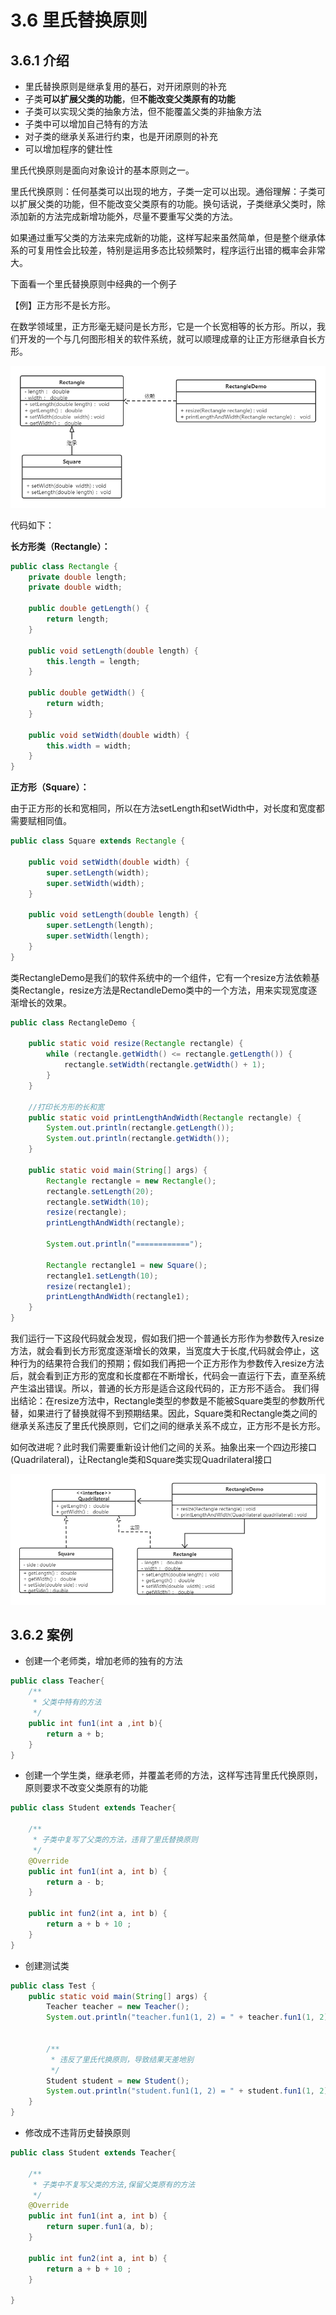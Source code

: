 <LockArticle :highHeightPercent="0.3"/>

# 3.6 里氏替换原则

## 3.6.1 介绍
* 里氏替换原则是继承复用的基石，对开闭原则的补充
* 子类**可以扩展父类的功能**，但**不能改变父类原有的功能**
* 子类可以实现父类的抽象方法，但不能覆盖父类的非抽象方法
* 子类中可以增加自己特有的方法
* 对子类的继承关系进行约束，也是开闭原则的补充
* 可以增加程序的健壮性

里氏代换原则是面向对象设计的基本原则之一。

里氏代换原则：任何基类可以出现的地方，子类一定可以出现。通俗理解：子类可以扩展父类的功能，但不能改变父类原有的功能。换句话说，子类继承父类时，除添加新的方法完成新增功能外，尽量不要重写父类的方法。

如果通过重写父类的方法来完成新的功能，这样写起来虽然简单，但是整个继承体系的可复用性会比较差，特别是运用多态比较频繁时，程序运行出错的概率会非常大。

下面看一个里氏替换原则中经典的一个例子

【例】正方形不是长方形。

在数学领域里，正方形毫无疑问是长方形，它是一个长宽相等的长方形。所以，我们开发的一个与几何图形相关的软件系统，就可以顺理成章的让正方形继承自长方形。

![](../_pic/正方形不是长方形.png)

代码如下：

**长方形类（Rectangle）：**

```java
public class Rectangle {
    private double length;
    private double width;

    public double getLength() {
        return length;
    }

    public void setLength(double length) {
        this.length = length;
    }

    public double getWidth() {
        return width;
    }

    public void setWidth(double width) {
        this.width = width;
    }
}
```

**正方形（Square）：**

由于正方形的长和宽相同，所以在方法setLength和setWidth中，对长度和宽度都需要赋相同值。

```java
public class Square extends Rectangle {
    
    public void setWidth(double width) {
        super.setLength(width);
        super.setWidth(width);
    }

    public void setLength(double length) {
        super.setLength(length);
        super.setWidth(length);
    }
}
```

类RectangleDemo是我们的软件系统中的一个组件，它有一个resize方法依赖基类Rectangle，resize方法是RectandleDemo类中的一个方法，用来实现宽度逐渐增长的效果。

```java
public class RectangleDemo {
    
    public static void resize(Rectangle rectangle) {
        while (rectangle.getWidth() <= rectangle.getLength()) {
            rectangle.setWidth(rectangle.getWidth() + 1);
        }
    }

    //打印长方形的长和宽
    public static void printLengthAndWidth(Rectangle rectangle) {
        System.out.println(rectangle.getLength());
        System.out.println(rectangle.getWidth());
    }

    public static void main(String[] args) {
        Rectangle rectangle = new Rectangle();
        rectangle.setLength(20);
        rectangle.setWidth(10);
        resize(rectangle);
        printLengthAndWidth(rectangle);

        System.out.println("============");

        Rectangle rectangle1 = new Square();
        rectangle1.setLength(10);
        resize(rectangle1);
        printLengthAndWidth(rectangle1);
    }
}
```

我们运行一下这段代码就会发现，假如我们把一个普通长方形作为参数传入resize方法，就会看到长方形宽度逐渐增长的效果，当宽度大于长度,代码就会停止，这种行为的结果符合我们的预期；假如我们再把一个正方形作为参数传入resize方法后，就会看到正方形的宽度和长度都在不断增长，代码会一直运行下去，直至系统产生溢出错误。所以，普通的长方形是适合这段代码的，正方形不适合。
我们得出结论：在resize方法中，Rectangle类型的参数是不能被Square类型的参数所代替，如果进行了替换就得不到预期结果。因此，Square类和Rectangle类之间的继承关系违反了里氏代换原则，它们之间的继承关系不成立，正方形不是长方形。

如何改进呢？此时我们需要重新设计他们之间的关系。抽象出来一个四边形接口(Quadrilateral)，让Rectangle类和Square类实现Quadrilateral接口

<img src="../_pic/正方形不是长方形改进.png" style="zoom:80%;" />

## 3.6.2 案例
* 创建一个老师类，增加老师的独有的方法

```java
public class Teacher{
    /**
     * 父类中特有的方法
     */
    public int fun1(int a ,int b){
        return a + b;
    }
}
```

* 创建一个学生类，继承老师，并覆盖老师的方法，这样写违背里氏代换原则，原则要求不改变父类原有的功能

```java
public class Student extends Teacher{

    /**
     * 子类中复写了父类的方法，违背了里氏替换原则
     */
    @Override
    public int fun1(int a, int b) {
        return a - b;
    }

    public int fun2(int a, int b) {
        return a + b + 10 ;
    }
}
```

* 创建测试类
```java
public class Test {
    public static void main(String[] args) {
        Teacher teacher = new Teacher();
        System.out.println("teacher.fun1(1, 2) = " + teacher.fun1(1, 2));


        /**
         * 违反了里氏代换原则，导致结果天差地别
         */
        Student student = new Student();
        System.out.println("student.fun1(1, 2) = " + student.fun1(1, 2));
    }
}
```


* 修改成不违背历史替换原则
```java
public class Student extends Teacher{

    /**
     * 子类中不复写父类的方法,保留父类原有的方法
     */
    @Override
    public int fun1(int a, int b) {
        return super.fun1(a, b);
    }

    public int fun2(int a, int b) {
        return a + b + 10 ;
    }

}
```

